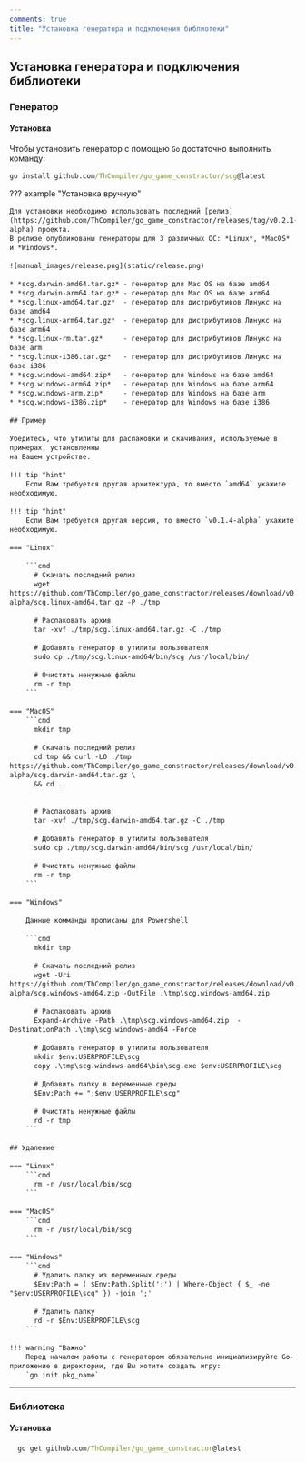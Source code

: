 ```yaml
---
comments: true
title: "Установка генератора и подключения библиотеки"
---
```


## Установка генератора и подключения библиотеки

### Генератор

#### Установка

Чтобы установить генератор с помощью `Go` достаточно выполнить команду:
```cmd
go install github.com/ThCompiler/go_game_constractor/scg@latest
```

??? example "Установка вручную"

    Для установки необходимо использовать последний [релиз](https://github.com/ThCompiler/go_game_constractor/releases/tag/v0.2.1-alpha) проекта.
    В релизе опубликованы генераторы для 3 различных ОС: *Linux*, *MacOS* и *Windows*.

    ![manual_images/release.png](static/release.png)

    * *scg.darwin-amd64.tar.gz* - генератор для Mac OS на базе amd64
    * *scg.darwin-arm64.tar.gz* - генератор для Mac OS на базе arm64
    * *scg.linux-amd64.tar.gz*  - генератор для дистрибутивов Линукс на базе amd64
    * *scg.linux-arm64.tar.gz*  - генератор для дистрибутивов Линукс на базе arm64
    * *scg.linux-rm.tar.gz*     - генератор для дистрибутивов Линукс на базе arm
    * *scg.linux-i386.tar.gz*   - генератор для дистрибутивов Линукс на базе i386
    * *scg.windows-amd64.zip*   - генератор для Windows на базе amd64
    * *scg.windows-arm64.zip*   - генератор для Windows на базе arm64
    * *scg.windows-arm.zip*     - генератор для Windows на базе arm
    * *scg.windows-i386.zip*    - генератор для Windows на базе i386

    ## Пример

    Убедитесь, что утилиты для распаковки и скачивания, используемые в примерах, установленны
    на Вашем устройстве.
    
    !!! tip "hint"
        Если Вам требуется другая архитектура, то вместо `amd64` укажите необходимую.
    
    !!! tip "hint"
        Если Вам требуется другая версия, то вместо `v0.1.4-alpha` укажите необходимую.

    === "Linux"

        ```cmd
          # Скачать последний релиз
          wget https://github.com/ThCompiler/go_game_constractor/releases/download/v0.2.1-alpha/scg.linux-amd64.tar.gz -P ./tmp
          
          # Распаковать архив
          tar -xvf ./tmp/scg.linux-amd64.tar.gz -C ./tmp
          
          # Добавить генератор в утилиты пользователя
          sudo cp ./tmp/scg.linux-amd64/bin/scg /usr/local/bin/
          
          # Очистить ненужные файлы
          rm -r tmp
        ```
    
    === "MacOS"
        ```cmd
          mkdir tmp
          
          # Скачать последний релиз
          cd tmp && curl -LO ./tmp https://github.com/ThCompiler/go_game_constractor/releases/download/v0.2.1-alpha/scg.darwin-amd64.tar.gz \
          && cd ..
        
          
          # Распаковать архив
          tar -xvf ./tmp/scg.darwin-amd64.tar.gz -C ./tmp
          
          # Добавить генератор в утилиты пользователя
          sudo cp ./tmp/scg.darwin-amd64/bin/scg /usr/local/bin/
          
          # Очистить ненужные файлы
          rm -r tmp
        ```

    === "Windows"
    
        Данные комманды прописаны для Powershell
        
        ```cmd
          mkdir tmp
          
          # Скачать последний релиз
          wget -Uri https://github.com/ThCompiler/go_game_constractor/releases/download/v0.2.1-alpha/scg.windows-amd64.zip -OutFile .\tmp\scg.windows-amd64.zip
          
          # Распаковать архив
          Expand-Archive -Path .\tmp\scg.windows-amd64.zip  -DestinationPath .\tmp\scg.windows-amd64 -Force
          
          # Добавить генератор в утилиты пользователя
          mkdir $env:USERPROFILE\scg
          copy .\tmp\scg.windows-amd64\bin\scg.exe $env:USERPROFILE\scg
          
          # Добавить папку в переменные среды
          $Env:Path += ";$env:USERPROFILE\scg"
          
          # Очистить ненужные файлы
          rd -r tmp
        ```
    
    ## Удаление
    
    === "Linux"
        ```cmd  
          rm -r /usr/local/bin/scg
        ```
    
    === "MacOS"
        ```cmd
          rm -r /usr/local/bin/scg
        ```
    
    === "Windows"
        ```cmd
          # Удалить папку из переменных среды
          $Env:Path = ( $Env:Path.Split(';') | Where-Object { $_ -ne "$env:USERPROFILE\scg" }) -join ';'
          
          # Удалить папку
          rd -r $Env:USERPROFILE\scg
        ```

    !!! warning "Важно"
        Перед началом работы с генератором обязательно инициализируйте Go-приложение в директории, где Вы хотите создать игру:
        `go init pkg_name`


------------------------------------------------------------

### Библиотека

#### Установка
```cmd
  go get github.com/ThCompiler/go_game_constractor@latest
```
